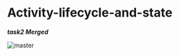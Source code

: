 # Activity-lifecycle-and-state

***task2 Merged***

![master](https://user-images.githubusercontent.com/47654208/111642439-34266b80-8826-11eb-90cd-e0ef59f8aacf.gif)
